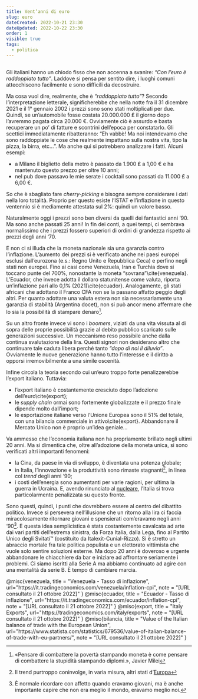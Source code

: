 ```yaml
---
title: Vent’anni di euro
slug: euro
dateCreated: 2022-10-21 23:30
dateUpdated: 2022-10-22 23:30
order: 1
visible: true
tags:
  - politica
---
```


##

<span class="newthought">Gli italiani</span> hanno un chiodo fisso che non accenna a svanire: _“Con l’euro è raddoppiato tutto”_. Laddove si pensa per sentito dire, i luoghi comuni attecchiscono facilmente e sono difficili da decostruire.

Ma cosa vuol dire, realmente, che è _“raddoppiato tutto”_? Secondo l’interpretazione letterale, significherebbe che nella notte fra il 31 dicembre 2021 e il 1° gennaio 2002 i prezzi sono sono stati moltiplicati per due. Quindi, se un’automobile fosse costata 20.000.000 ₤ il giorno dopo l’avremmo pagata circa 20.000 €. Ovviamente ciò è assurdo e basta recuperare un po’ di fatture e scontrini dell’epoca per constatarlo.
Gli scettici immediatamente ribatteranno: “Eh vabbè! Ma noi intendevamo che sono raddoppiate le cose che realmente impattano sulla nostra vita, tipo la pizza, la birra, etc…”. Ma anche qui si potrebbero analizzare i fatti. Alcuni esempi:

- a Milano il biglietto della metro è passato da 1.900 ₤ a 1,00 € e ha mantenuto questo prezzo per oltre 10 anni;
- nel pub dove passavo le mie serate i cocktail sono passati da 11.000 ₤ a 6,00 €.

So che è sbagliato fare _cherry-picking_ e bisogna sempre considerare i dati nella loro totalità. Proprio per questo esiste l’ISTAT e l’inflazione in questo ventennio si è mediamente attestata sul 2%: quindi un valore basso.

Naturalmente oggi i prezzi sono ben diversi da quelli dei fantastici anni ‘90. Ma sono anche passati 25 anni! In fin dei conti, a quei tempi, ci sembrava normalissimo che i prezzi fossero superiori di ordini di grandezza rispetto ai prezzi degli anni ‘70.

E non ci si illuda che la moneta nazionale sia una garanzia contro l’inflazione. L’aumento dei prezzi si è verificato anche nei paesi europei esclusi dall’eurozona (e.s.: Regno Unito e Repubblica Ceca) e perfino negli stati non europei. Fino ai casi come Venezuela, Iran e Turchia dove si toccano punte del 700%, nonostante la moneta “sovrana”\cite{venezuela}. L’Ecuador, che invece adotta il dollaro statunitense come valuta, riporta un’inflazione pari allo 0,1% (2021)\cite{ecuador}. Analogamente, gli stati africani che adottano il Franco CFA non se la passano affatto peggio degli altri. Per quanto adottare una valuta estera non sia necessariamente una garanzia di stabilità (Argentina docet), non si può ancor meno affermare che lo sia la possibilità di stampare denaro[^1].

[^1]: «Pensare di combattere la povertà stampando moneta è come pensare di combattere la stupidità stampando diplomi.», Javier Milei

Su un altro fronte invece vi sono i _boomers_, viziati da una vita vissuta al di sopra delle proprie possibilità grazie al debito pubblico scaricato sulle generazioni successive. Un meccanismo reso possibile anche dalla continua svalutazione della lira. Questi signori non desiderano altro che continuare tale caduta libera perché tanto _“dopo di noi il diluvio”_. Ovviamente le nuove generazione hanno tutto l’interesse e il diritto a opporsi irremovibilmente a una simile oscenità.

Infine circola la teoria secondo cui un’euro troppo forte penalizzerebbe l’export italiano. Tuttavia:

- l’export italiano è costantemente cresciuto dopo l’adozione dell’euro\cite{export};
- le _supply chain_ ormai sono fortemente globalizzate e il prezzo finale dipende molto dall’import;
- le esportazione italiane verso l’Unione Europea sono il 51% del totale, con una bilancia commerciale in attivo\cite{export}. Abbandonare il Mercato Unico non è proprio un’idea geniale…

Va ammesso che l’economia italiana non ha propriamente brillato negli ultimi 20 anni. Ma si dimentica che, oltre all’adozione della moneta unica, si sono verificati altri importanti fenomeni:

- la Cina, da paese in via di sviluppo, è diventata una potenza globale;
- in Italia, l’innovazione e la produttività sono rimaste stagnanti[^2], in linea col _trend_ degli anni ‘90;
- i costi dell’energia sono aumentanti per varie ragioni, per ultima la guerra in Ucraina. E, avendo rinunciato al [nucleare](/notes/nucleare/), l’Italia si trova particolarmente penalizzata su questo fronte.

[^2]: Il trend purtroppo coninvolge, in varia misura, altri stati d’[Europa](/notes/regolamentazione/)

Sono questi, quindi, i punti che dovrebbero essere al centro del dibattito politico. Invece si persevera nell’illusione che un ritorno alla lira ci faccia miracolosamente ritornare giovani e spensierati com’eravamo negli anni ‘90[^3]. E questa idea semplicistica è stata costantemente cavalcata ad arte dai vari partiti dell’estrema sinistra, da Forza Italia, dalla Lega, fino al Partito Unico degli Svitati™ (costituito da Italexit-Cunial-Rizzo). Si è stretto un abraccio mortale fra tale politica populista e un elettorato vittimista che vuole solo sentire soluzioni esterne. Ma dopo 20 anni è doveroso e urgente abbandonare le chiacchiere da bar e iniziare ad affrontare seriamente i problemi. Ci siamo iscritti alla Serie A ma abbiamo continuato ad agire con una mentalità da serie B. È tempo di cambiare marcia.

[^3]: È normale ricordare con affetto quando eravamo giovani, ma è anche importante capire che non era meglio il mondo, eravamo meglio noi.

<bibliography>
@misc{venezuela,
   title = "Venezuela - Tasso di inflazione",
   url="https://it.tradingeconomics.com/venezuela/inflation-cpi",
   note = "[URL consultato il 21 ottobre 2022]"
}
@misc{ecuador,
   title = "Ecuador - Tasso di inflazione",
   url="https://it.tradingeconomics.com/ecuador/inflation-cpi",
   note = "[URL consultato il 21 ottobre 2022]"
}
@misc{export,
   title = "Italy Exports",
url="https://tradingeconomics.com/italy/exports",
   note = "[URL consultato il 21 ottobre 2022]"
}
@misc{bilancia,
   title = "Value of the Italian balance of trade with the European Union",
   url="https://www.statista.com/statistics/679536/value-of-italian-balance-of-trade-with-eu-partners/",
   note = "[URL consultato il 21 ottobre 2022]"
}
<bibliography>
